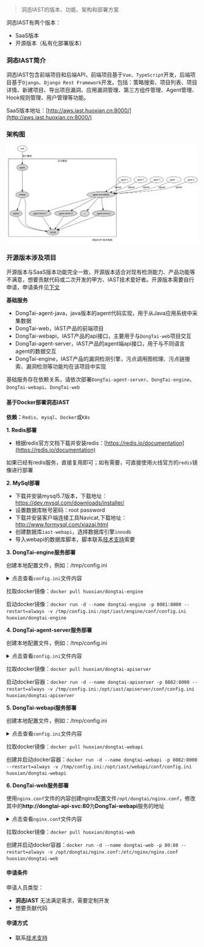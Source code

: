 > 洞态IAST的版本、功能、架构和部署方案

洞态IAST有两个版本：
- SaaS版本
- 开源版本（私有化部署版本）


### 洞态IAST简介
洞态IAST包含前端项目和后端API，前端项目基于`Vue`、`TypeScript`开发，后端项目基于`Django`、`Django Rest Framework`开发。包括：策略搜索、项目列表、项目详情、新建项目、导出项目漏洞、应用漏洞管理、第三方组件管理、Agent管理、Hook规则管理、用户管理等功能。

SaaS版本地址：[http://aws.iast.huoxian.cn:8000/](http://aws.iast.huoxian.cn:8000/)


### 架构图
![DongTai-架构图](../../doc/assets/deploy/framework.png)


### 开源版本涉及项目

开源版本与SaaS版本功能完全一致，开源版本适合对现有检测能力、产品功能等不满意，想要贡献代码或二次开发的甲方、IAST技术爱好者。开源版本需要自行申请，申请条件见[下文](/doc/deploy/versions?id=申请条件)

**基础服务**

- DongTai-agent-java，java版本的agent代码实现，用于从Java应用系统中采集数据
- DongTai-web，IAST产品的前端项目
- DongTai-webapi，IAST产品的api接口，主要用于与`DongTai-web`项目交互
- DongTai-agent-server，IAST产品的agent端api接口，用于与不同语言agent的数据交互
- DongTai-engine，IAST产品的漏洞检测引擎，污点调用图梳理、污点链搜索、漏洞检测等功能均在该项目中实现

基础服务存在依赖关系，请依次部署`DongTai-agent-server`、`DongTai-engine`、`DongTai-webapi`、`DongTai-web`

#### 基于Docker部署洞态IAST

**依赖：**`Redis`、`mysql`、`Docker`或`K8s`

**1. Redis部署**
- 根据redis官方文档下载并安装redis：[https://redis.io/documentation](https://redis.io/documentation)

如果已经有redis服务，直接复用即可；如有需要，可直接使用火线官方的`redis`镜像进行部署

**2. MySql部署**
- 下载并安装mysql5.7版本，下载地址：https://dev.mysql.com/downloads/installer/
- 设置数据库帐号密码：root password
- 下载并安装客户端连接工具Navicat,下载地址：http://www.formysql.com/xiazai.html
- 创建数据库`iast-webapi`，选择数据库引擎`innodb`
- 导入webapi的数据库脚本，脚本联系[技术支持](/doc/aboutus/support)索要

**3. DongTai-engine服务部署**

创建本地配置文件，例如：/tmp/config.ini
<details>
    <summary>点击查看<code>config.ini</code>文件内容</summary>
<pre><codes>

[mysql]
host = localhost
port = 3306
name = iast_webapi
user = root
password = password

[redis]
host = host
port = 6379
password = password
db = 0

</codes></pre>
</details>

拉取docker镜像：`docker pull huoxian/dongtai-engine`

启动docker镜像：`docker run -d --name dongtai-engine -p 8081:8000 --restart=always -v /tmp/config.ini:/opt/iast/engine/conf/config.ini huoxian/dongtai-engine`

**4. DongTai-agent-server服务部署**

创建本地配置文件，例如：/tmp/config.ini
<details>
    <summary>点击查看<code>config.ini</code>文件内容</summary>
<pre><codes>

[mysql]
host = localhost
port = 3306
name = iast_webapi
user = root
password = password

[redis]
host = host
port = 6379
password = password
db = 0

[engine]
url = http://127.0.0.1:8081

</codes></pre>
</details>

拉取docker镜像：`docker pull huoxian/dongtai-apiserver`

启动docker容器：`docker run -d --name dongtai-apiserver -p 8082:8000 --restart=always -v /tmp/config.ini:/opt/iast/apiserver/conf/config.ini huoxian/dongtai-apiserver`

**5. DongTai-webapi服务部署**

创建本地配置文件，例如：/tmp/config.ini
<details>
    <summary>点击查看<code>config.ini</code>文件内容</summary>
<pre><codes>

[mysql]
host = localhost
port = 3306
name = iast_webapi
user = root
password = password

[redis]
host = host
port = 6379
password = password
db = 0

[engine]
url = http://127.0.0.1:8081

[apiserver]
url = http://127.0.0.1:8082

</codes></pre>
</details>

拉取docker镜像：`docker pull huoxian/dongtai-webapi`

创建并启动docker容器：`docker run -d --name dongtai-webapi -p 8082:8000 --restart=always -v /tmp/config.ini:/opt/iast/webapi/conf/config.ini huoxian/dongtai-webapi`


**6. DongTai-web服务部署**

使用`nginx.conf`文件的内容创建nginx配置文件`/opt/dongtai/nginx.conf`，修改其中的**http://dongtai-api-svc:80**为**DongTai-webapi**服务的地址

<details>
    <summary>点击查看<code>nginx.conf</code>文件内容</summary>
<pre><codes>

#user  nobody;
 worker_processes  1;
 events {
     worker_connections  1024;
 }
 http {
     include       mime.types;
     default_type  application/octet-stream;
     sendfile        on;
     keepalive_timeout  65;

     #gzip  on;
     gzip on;
     gzip_min_length  5k;
     gzip_buffers     4 16k;
     #gzip_http_version 1.0;
     gzip_comp_level 3;
     gzip_types text/plain application/javascript application/x-javascript text/css application/xml text/javascript application/x-httpd-php image/jpeg image/gif image/png;
     gzip_vary on;

     server {
         listen  80;
         server_name iast.huoxian.cn aws.iast.secnium.xyz  *.cn-north-1.elb.amazonaws.com.cn aws.iast.huoxian.cn;
         client_max_body_size 100M;
         location / {
             root /usr/share/nginx/html;   #站点目录
             index index.html index.htm;   #添加属性。
             try_files $uri $uri/ /index.html;
         }

           location /api/ {
             proxy_read_timeout 60;
             proxy_pass http://dongtai-api-svc:80/api/;
           }

           location /upload/ {
             proxy_pass http://dongtai-api-svc:80/upload/;
           }

         location = /50x.html {
             root   /usr/share/nginx/html;
         }
     }
 }

</codes></pre>
</details>

拉取docker镜像：`docker pull huoxian/dongtai-web`

创建并启动docker容器：`docker run -d --name dongtai-web -p 80:80 --restart=always -v /opt/dongtai/nginx.conf:/etc/nginx/nginx.conf huoxian/dongtai-web`


#### 申请条件

申请人员类型：
- **洞态IAST** 无法满足需求，需要定制开发
- 想要贡献代码

#### 申请方式
- 联系[技术支持](/doc/aboutus/support)
